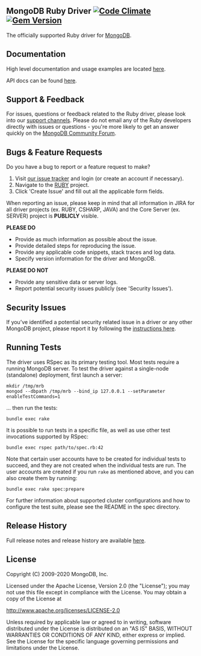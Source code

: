 MongoDB Ruby Driver [![Code Climate][codeclimate-img]][codeclimate-url] [![Gem Version][rubygems-img]][rubygems-url]
-----
The officially supported Ruby driver for [MongoDB](http://www.mongodb.org).


Documentation
-------------

High level documentation and usage examples are located
[here](http://docs.mongodb.org/ecosystem/drivers/ruby/).

API docs can be found [here](http://api.mongodb.org/ruby/).


Support & Feedback
------------------

For issues, questions or feedback related to the Ruby driver, please look into
our [support channels](https://docs.mongodb.com/manual/support). Please
do not email any of the Ruby developers directly with issues or
questions - you're more likely to get an answer quickly on the
[MongoDB Community Forum](https://developer.mongodb.com/community/forums/tags/c/drivers-odms-connectors/7/ruby-driver).


Bugs & Feature Requests
-----------------------

Do you have a bug to report or a feature request to make?

1. Visit [our issue tracker](https://jira.mongodb.org) and login (or create an account if necessary).
2. Navigate to the [RUBY](https://jira.mongodb.org/browse/RUBY) project.
3. Click 'Create Issue' and fill out all the applicable form fields.

When reporting an issue, please keep in mind that all information in JIRA for all driver projects (ex. RUBY, CSHARP, JAVA) and the Core Server (ex. SERVER) project is **PUBLICLY** visible.

**PLEASE DO**

* Provide as much information as possible about the issue.
* Provide detailed steps for reproducing the issue.
* Provide any applicable code snippets, stack traces and log data.
* Specify version information for the driver and MongoDB.

**PLEASE DO NOT**

* Provide any sensitive data or server logs.
* Report potential security issues publicly (see 'Security Issues').


Security Issues
---------------

If you’ve identified a potential security related issue in a driver or any other
MongoDB project, please report it by following the [instructions here](http://docs.mongodb.org/manual/tutorial/create-a-vulnerability-report).


Running Tests
-------------

The driver uses RSpec as its primary testing tool. Most tests require a
running MongoDB server. To test the driver against a single-node (standalone)
deployment, first launch a server:

    mkdir /tmp/mrb
    mongod --dbpath /tmp/mrb --bind_ip 127.0.0.1 --setParameter enableTestCommands=1

... then run the tests:

    bundle exec rake

It is possible to run tests in a specific file, as well as use other
test invocations supported by RSpec:

    bundle exec rspec path/to/spec.rb:42

Note that certain user accounts have to be created for individual tests to
succeed, and they are not created when the individual tests are run. The
user accounts are created if you run `rake` as mentioned above, and you can
also create them by running:

    bundle exec rake spec:prepare

For further information about supported cluster configurations and how to
configure the test suite, please see the README in the spec directory.


Release History
---------------

Full release notes and release history are available [here](https://github.com/mongodb/mongo-ruby-driver/releases).


License
-------

 Copyright (C) 2009-2020 MongoDB, Inc.

   Licensed under the Apache License, Version 2.0 (the "License");
   you may not use this file except in compliance with the License.
   You may obtain a copy of the License at

   http://www.apache.org/licenses/LICENSE-2.0

   Unless required by applicable law or agreed to in writing, software
   distributed under the License is distributed on an "AS IS" BASIS,
   WITHOUT WARRANTIES OR CONDITIONS OF ANY KIND, either express or implied.
   See the License for the specific language governing permissions and
   limitations under the License.

[rubygems-img]: https://badge.fury.io/rb/mongo.svg
[rubygems-url]: http://badge.fury.io/rb/mongo
[codeclimate-img]: https://codeclimate.com/github/mongodb/mongo-ruby-driver.svg?branch=master
[codeclimate-url]: https://codeclimate.com/github/mongodb/mongo-ruby-driver?branch=master
